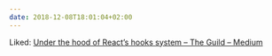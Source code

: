 ```yaml
---
date: 2018-12-08T18:01:04+02:00
---
```


Liked: [Under the hood of React’s hooks system – The Guild – Medium](https://medium.com/the-guild/under-the-hood-of-reacts-hooks-system-eb59638c9dba)
